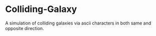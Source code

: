 # Colliding-Galaxy
A simulation of colliding galaxies via ascii characters in both same and opposite direction. 
